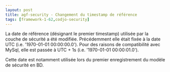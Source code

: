 ```yaml
---
layout: post
title: agf-security - Changement du timestamp de référence
tags: [framework-1-62,codjo-security]
---
```

La date de référence (désignant le premier timestamp) utilisée par la couche de sécurité a été modifiée. Précédemment elle était fixée à la date UTC (i.e. '1970-01-01 00:00:00.0'). Pour des raisons de compatibilité avec MySql, elle est passée à UTC + 1s (i.e. '1970-01-01 00:00:01.0').

Cette date est notamment utilisée lors du premier enregistrement du modèle de sécurité en BD.
